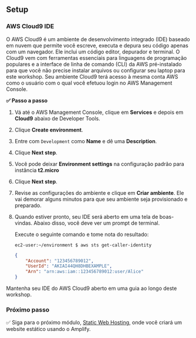 ## Setup


### AWS Cloud9 IDE

O AWS Cloud9 é um ambiente de desenvolvimento integrado (IDE) baseado em nuvem que permite
você escreve, executa e depura seu código apenas com um navegador. Ele inclui um código
editor, depurador e terminal. O Cloud9 vem com ferramentas essenciais
para linguagens de programação populares e a interface de linha de comando (CLI) da AWS
pré-instalado para que você não precise instalar arquivos ou configurar seu laptop para
este workshop. Seu ambiente Cloud9 terá acesso à mesma conta AWS
como o usuário com o qual você efetuou login no AWS Management Console.


**:white_check_mark: Passo a passo**

1. Vá até o AWS Management Console, clique em **Services** e depois em **Cloud9**
   abaixo de Developer Tools.

1. Clique **Create environment**.

1. Entre com `Development` como **Name** e dê uma **Description**.

1. Clique **Next step**.

1. Você pode deixar **Environment settings** na configuração padrão para instância
   **t2.micro** 

1. Clique **Next step**.

1. Revise as configurações do ambiente e clique em **Criar ambiente**. Ele vai
 demorar alguns minutos para que seu ambiente seja provisionado e preparado.

1. Quando estiver pronto, seu IDE será aberto em uma tela de boas-vindas. Abaixo disso, você deve
 ver um prompt de terminal.


    Execute o seguinte comando e tome nota do resultado:

    ```console
    ec2-user:~/environment $ aws sts get-caller-identity
    ```
    ```json
    {
        "Account": "123456789012",
        "UserId": "AKIAI44QH8DHBEXAMPLE",
        "Arn": "arn:aws:iam::123456789012:user/Alice"
    }
    ```

Mantenha seu IDE do AWS Cloud9 aberto em uma guia ao longo deste workshop.


### Próximo passo

:white_check_mark: Siga para o próximo módulo, [Static Web Hosting][static-web-hosting], 
onde você criará um website estático usando o Amplify.

[region-table]: https://aws.amazon.com/about-aws/global-infrastructure/regional-product-services/
[static-web-hosting]: ../1_StaticWebHosting/
